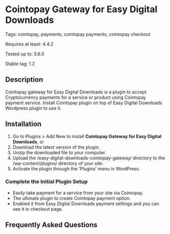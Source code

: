 # Cointopay Gateway for Easy Digital Downloads
Tags: cointopay, payments, cointopay payments, cointopay checkout

Requires at least: 4.4.2

Tested up to: 5.6.0

Stable tag: 1.2

## Description
Cointopay gateway for Easy Digital Downloads is a plugin to accept Cryptocurrency payments for a service or product using Cointopay payment service.
Install Cointopay plugin on top of Easy Digital Downloads Wordpress plugin to use it.

## Installation
1. Go to Plugins > Add New to install **Cointopay Gateway for Easy Digital Downloads**, or
2. Download the latest version of the plugin.
3. Unzip the downloaded file to your computer.
4. Upload the /easy-digital-downloads-cointopay-gateway/ directory to the /wp-content/plugins/ directory of your site.
5. Activate the plugin through the 'Plugins' menu in WordPress.

### Complete the Initial Plugin Setup
* Easily take payment for a service from your site via Cointopay.
* The ultimate plugin to create Cointopay payment option.
* Enabled it from Easy Digital Downloads payment settings and you can see it in checkout page.


## Frequently Asked Questions
